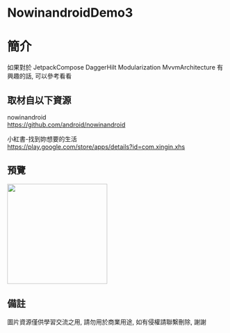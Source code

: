# NowinandroidDemo3

簡介
==================================
如果對於 JetpackCompose DaggerHilt Modularization MvvmArchitecture 有興趣的話, 可以參考看看                               

取材自以下資源
--------
nowinandroid           
https://github.com/android/nowinandroid       
	
小紅書-找到妳想要的生活           
https://play.google.com/store/apps/details?id=com.xingin.xhs                                                                                                                 
                                                                                                                                                                       
預覽
--------
<p align="left">
  <img src="https://i.imgur.com/FUTn7dk.png" width="230"/>
</p> 

備註
--------
圖片資源僅供學習交流之用, 請勿用於商業用途, 如有侵權請聯繫刪除, 謝謝   
